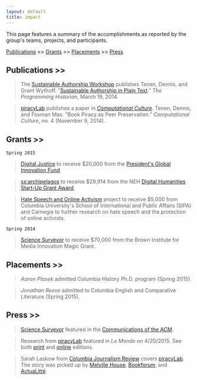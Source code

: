 ```yaml
---
layout: default
title: impact
---
```


This page features a summary of the accomplishments as reported by the group's
teams, projects, and participants.


[Publications](#publications) >> [Grants](#grants) >> [Placements](#placements) >> [Press](#press)

## <a name="publications"></a>Publications >>

> The [Sustainable Authorship
Workshop](http://xpmethod.plaintext.in/minimal-computing/pandoc.html) publishes
Tenen, Dennis, and Grant Wythoff. "[Sustainable Authorship in Plain
Text](http://programminghistorian.org/lessons/sustainable-authorship-in-plain-text-using-pandoc-and-markdown)."
*The Programming Historian*, March 19, 2014.  

> [piracyLab](http://xpmethod.plaintext.in/minimal-computing/piracyLab.html) publishes a paper in [*Computational
Culture*](http://computationalculture.net/article/book-piracy-as-peer-preservation).
Tenen, Dennis, and Foxman Max. “Book Piracy as Peer Preservation.”
*Computational Culture*, no. 4 (November 9, 2014).

## <a name="grants"></a>Grants >>

`Spring 2015`  

> [Digital
Justice](http://xpmethod.plaintext.in/minimal-computing/digital-justice.html)
to receive $20,000 from the [President's Global Innovation
Fund](http://web.archive.org/web/20150421162733/https://provost.columbia.edu/node/109).  

> [sx:archipelagos](http://xpmethod.plaintext.in/events/minimal-computing/small-axe.html)
to receive $29,914 from the NEH [Digital Humanities Start-Up Grant
Award](http://www.neh.gov/divisions/odh/grant-news/announcing-17-digital-humanities-start-grant-awards-march-2015).  

> [Hate Speech and Online
Activism](http://xpmethod.plaintext.in/public-discourse/hate-speech-online-activists.html)
project to receive $5,000 from Columbia University's School of International
and Public Affairs (SIPA) and Carnegie to further research on hate speech and
the protection of online activists.  

`Spring 2014`  

> [Science
Surveyor](http://xpmethod.plaintext.in/public-discourse/surveyor.html) to
receive $70,000 from the Brown Institute for Media Innovation Magic Grant.  

## <a name="placements"></a>Placements >>

> *Aaron Plasek* admitted Columbia History Ph.D. program (Spring 2015).  

> *Jonathan Reeve* admitted to Columbia English and Comparative
Literature (Spring 2015).

## <a name="press"></a>Press >>

> [Science Surveyor](http://xpmethod.plaintext.in/public-discourse/surveyor.html) featured in the [Communications of the
ACM](http://cacm.acm.org/magazines/2015/5/186011-putting-the-data-science-into-journalism/fulltext).

> Research from
[piracyLab](http://xpmethod.plaintext.in/minimal-computing/piracyLab.html) featured in *Le Monde* on 4/20/2015.
  See both
[print](https://raw.githubusercontent.com/xpmethod/xpmethod.github.io/master/public/lemonde1.png) and
[online](http://www.lemonde.fr/sciences/article/2015/04/20/les-bibliotheques-clandestines-de-l-edition-scientifique_4619506_1650684.html)
editions.

> Sarah Laskow from [Columbia Journalism
Review](http://www.cjr.org/cloud_control/piracylab.php) covers
[piracyLab](http://xpmethod.plaintext.in/minimal-computing/piracyLab.html). The
story was picked up by [Melville
House](http://www.mhpbooks.com/piracy-lab-study-investigates-e-book-piracy/),
[Bookforum](http://blogs.bookforum.com/paper/2013/10/08/oct-8-2013/), and 
[ActuaLitté](https://www.actualitte.com/international/piracy-lab-fournit-son-eclairage-sur-le-piratage-de-contenus-universitaires-45495.htm).
